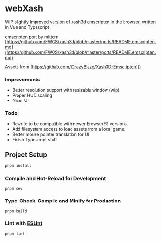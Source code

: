 # webXash

WIP slightly Improved version of xash3d emscripten in the browser, written in Vue and Typescript

emscripten port by mittorn [https://github.com/FWGS/xash3d/blob/master/ports/README.emscripten.md](https://github.com/FWGS/xash3d/blob/master/ports/README.emscripten.md)

Assets from [https://github.com/iCrazyBlaze/Xash3D-Emscripten]()

### Improvements
- Better resolution support with resizable window (wip)
- Proper HUD scaling
- Nicer UI

### Todo:
- Rewrite to be compatible with newer BrowserFS versions. 
- Add filesystem access to load assets from a local game.
- Better mouse pointer translation for UI
- Finish Typescript stuff

## Project Setup

```sh
pnpm install
```

### Compile and Hot-Reload for Development

```sh
pnpm dev
```

### Type-Check, Compile and Minify for Production

```sh
pnpm build
```

### Lint with [ESLint](https://eslint.org/)

```sh
pnpm lint
```
